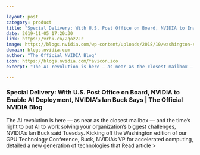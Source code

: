 ```yaml
---

layout: post
category: product
title: "Special Delivery: With U.S. Post Office on Board, NVIDIA to Enable AI Deployment, NVIDIA’s Ian Buck Says"
date: 2019-11-05 17:20:30
link: https://vrhk.co/2qoz2Jr
image: https://blogs.nvidia.com/wp-content/uploads/2018/10/washington-sunrise.jpg
domain: blogs.nvidia.com
author: "The Official NVIDIA Blog"
icon: https://blogs.nvidia.com/favicon.ico
excerpt: "The AI revolution is here — as near as the closest mailbox — and the time’s right to put AI to work solving your organization’s biggest challenges, NVIDIA’s Ian Buck said Tuesday. Kicking off the Washington edition of our GPU Technology Conference, Buck, NVIDIA’s VP for accelerated computing, detailed a new generation of technologies that Read article &gt;"

---
```


### Special Delivery: With U.S. Post Office on Board, NVIDIA to Enable AI Deployment, NVIDIA’s Ian Buck Says | The Official NVIDIA Blog

The AI revolution is here — as near as the closest mailbox — and the time’s right to put AI to work solving your organization’s biggest challenges, NVIDIA’s Ian Buck said Tuesday. Kicking off the Washington edition of our GPU Technology Conference, Buck, NVIDIA’s VP for accelerated computing, detailed a new generation of technologies that Read article &gt;